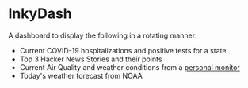 # InkyDash

A dashboard to display the following in a rotating manner:
* Current COVID-19 hospitalizations and positive tests for a state
* Top 3 Hacker News Stories and their points
* Current Air Quality and weather conditions from a [personal monitor](https://github.com/hubertron/air_quality_monitor)
* Today's weather forecast from NOAA


